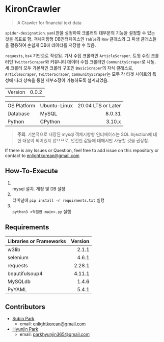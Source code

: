 # KironCrawler

> A Crawler for financial text data

`spider-designation.yaml`만을 설정하여 크롤러의 대부분의 기능을 설정할 수 있는 것을 목표로 함. 객체지향형 DB인터페이스인 `Table`과 `Row` 클래스와 그 파생 클래스들을 활용하여 손쉽게 DB에 데이터를 저장할 수 있음.

`requests`, `bs4` 기반으로 작성됨. 기사 수집 크롤러인 `ArticleScraper`, 트윗 수집 크롤러인 `TwitterScraper`와 커뮤니티 데이터 수집 크롤러인 `CommunityScraper`로 나뉨. 세 크롤러 모두 기본적인 크롤러 구조인 `BasicScraper`의 자식 클래스로, `ArticleScraper`, `TwitterScraper`, `CommunityScraper`는 모두 각 타겟 사이트의 특성에 따라 상속을 통한 세부조정이 가능하도록 설계되었음.

|||
|-|-|
|Version|0.0.2|

||||
|-|-|-:|
|OS Platform|Ubuntu-Linux|20.04 LTS or Later|
|Database|MySQL|8.0.31|
|Python|CPython|3.10.x|

> **주의**: 기본적으로 내장된 mysql 객체지향형 인터페이스는 SQL Injection에 대한 대응이 되어있지 않으므로, 안전한 값들에 대해서만 사용할 것을 권장함.

If there is any Issues or Question, feel free to add issue on this repository or contact to enlightkorean@gmail.com

## How-To-Execute
1. \
    mysql 설치. 계정 및 DB 설정
2. \
    터미널에 `pip install -r requirments.txt` 실행
3. \
    `python3 <적절한 main>.py` 실행

## Requirements
|Libraries or Frameworks|Version|
|-|-:|
|w3lib|2.1.1|
|selenium|4.6.1|
|requests|2.28.1|
|beautifulsoup4|4.11.1|
|MySQLdb|1.4.6|
|PyYAML|5.4.1|

## Contributors
- [Subin Park](https://sol1archive.github.io/)
    - email: enlightkorean@gmail.com
- [Hyunjin Park](https://github.com/HeIIowrld)
    - email: parkhyunjin365@gmail.com
    
